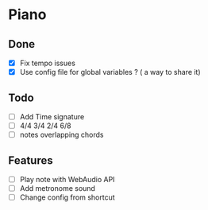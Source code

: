 # Piano

## Done
- [x] Fix tempo issues
- [x] Use config file for global variables ? ( a way to share it)

## Todo
- [ ] Add Time signature
- [ ] 4/4 3/4 2/4 6/8
- [ ] notes overlapping chords

## Features
- [ ] Play note with WebAudio API
- [ ] Add metronome sound
- [ ] Change config from shortcut